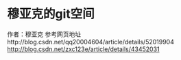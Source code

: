 # 穆亚克的git空间
作者：穆亚克
参考网页地址http://blog.csdn.net/qq20004604/article/details/52019904
http://blog.csdn.net/zxc123e/article/details/43452031